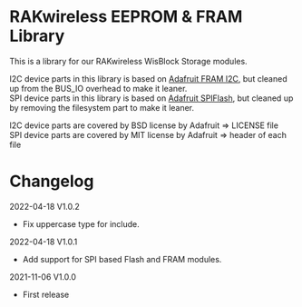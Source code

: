 # RAKwireless EEPROM & FRAM Library

This is a library for our RAKwireless WisBlock Storage modules.

I2C device parts in this library is based on [Adafruit FRAM I2C](https://github.com/adafruit/Adafruit_FRAM_I2C), but cleaned up from the BUS_IO overhead to make it leaner.    
SPI device parts in this library is based on [Adafruit SPIFlash](https://github.com/adafruit/Adafruit_SPIFlash), but cleaned up by removing the filesystem part to make it leaner.    

I2C device parts are covered by BSD license by Adafruit => LICENSE file    
SPI device parts are covered by MIT license by Adafruit => header of each file    


# Changelog

2022-04-18 V1.0.2
   - Fix uppercase type for include.

2022-04-18 V1.0.1
   - Add support for SPI based Flash and FRAM modules.

2021-11-06 V1.0.0
   - First release